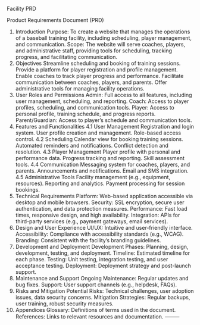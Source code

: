 Facility PRD

Product Requirements Document (PRD)
1. Introduction
Purpose: To create a website that manages the operations of a baseball training facility, including scheduling, player management, and communication.
Scope: The website will serve coaches, players, and administrative staff, providing tools for scheduling, tracking progress, and facilitating communication.
2. Objectives
Streamline scheduling and booking of training sessions.
Provide a platform for player registration and profile management.
Enable coaches to track player progress and performance.
Facilitate communication between coaches, players, and parents.
Offer administrative tools for managing facility operations.
3. User Roles and Permissions
Admin: Full access to all features, including user management, scheduling, and reporting.
Coach: Access to player profiles, scheduling, and communication tools.
Player: Access to personal profile, training schedule, and progress reports.
Parent/Guardian: Access to player’s schedule and communication tools.
4. Features and Functionalities
4.1 User Management
Registration and login system.
User profile creation and management.
Role-based access control.
4.2 Scheduling
Calendar view for booking training sessions.
Automated reminders and notifications.
Conflict detection and resolution.
4.3 Player Management
Player profile with personal and performance data.
Progress tracking and reporting.
Skill assessment tools.
4.4 Communication
Messaging system for coaches, players, and parents.
Announcements and notifications.
Email and SMS integration.
4.5 Administrative Tools
Facility management (e.g., equipment, resources).
Reporting and analytics.
Payment processing for session bookings.
5. Technical Requirements
Platform: Web-based application accessible via desktop and mobile browsers.
Security: SSL encryption, secure user authentication, and data protection measures.
Performance: Fast load times, responsive design, and high availability.
Integration: APIs for third-party services (e.g., payment gateways, email services).
6. Design and User Experience
UI/UX: Intuitive and user-friendly interface.
Accessibility: Compliance with accessibility standards (e.g., WCAG).
Branding: Consistent with the facility’s branding guidelines.
7. Development and Deployment
Development Phases: Planning, design, development, testing, and deployment.
Timeline: Estimated timeline for each phase.
Testing: Unit testing, integration testing, and user acceptance testing.
Deployment: Deployment strategy and post-launch support.
8. Maintenance and Support
Ongoing Maintenance: Regular updates and bug fixes.
Support: User support channels (e.g., helpdesk, FAQs).
9. Risks and Mitigation
Potential Risks: Technical challenges, user adoption issues, data security concerns.
Mitigation Strategies: Regular backups, user training, robust security measures.
10. Appendices
Glossary: Definitions of terms used in the document.
References: Links to relevant resources and documentation.
⸻
